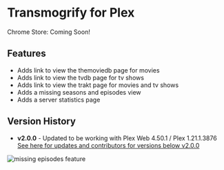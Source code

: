 Transmogrify for Plex
==============

Chrome Store: Coming Soon!

Features
--------------
- Adds link to view the themoviedb page for movies
- Adds link to view the tvdb page for tv shows
- Adds link to view the trakt page for movies and tv shows
- Adds a missing seasons and episodes view
- Adds a server statistics page

Version History
--------------
- **v2.0.0** - Updated to be working with Plex Web 4.50.1 / Plex 1.21.1.3876
[See here for updates and contributors for versions below v2.0.0](https://github.com/Transmogrify-for-Plex/Transmogrify-for-Plex-chrome)

![missing episodes feature](http://i.imgur.com/6CKE3Bl.jpg)
